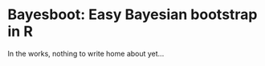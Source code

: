 Bayesboot: Easy Bayesian bootstrap in R
=======================================

In the works, nothing to write home about yet...

